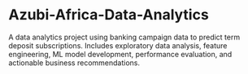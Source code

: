 # Azubi-Africa-Data-Analytics
A data analytics project using banking campaign data to predict term deposit subscriptions. Includes exploratory data analysis, feature engineering, ML model development, performance evaluation, and actionable business recommendations.
